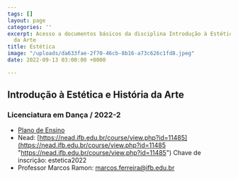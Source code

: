 ```yaml
---
tags: []
layout: page
categories: ''
excerpt: Acesso a documentos básicos da disciplina Introdução à Estética e História
  da Arte
title: Estética
image: "/uploads/da633fae-2f70-46cb-8b16-a73c626c1fd8.jpeg"
date: 2022-09-13 03:00:00 +0000

---
```

## Introdução à Estética e História da Arte

### Licenciatura em Dança / 2022-2

* [Plano de Ensino](https://docs.google.com/document/d/1QSfVGQdYAIF7qSQHYhWnjC79MXzUumkJyPEFm65uhd4/edit "Plano de Ensino")
* Nead: [https://nead.ifb.edu.br/course/view.php?id=11485](https://nead.ifb.edu.br/course/view.php?id=11485 "https://nead.ifb.edu.br/course/view.php?id=11485") Chave de inscrição: estetica2022
* Professor Marcos Ramon: [marcos.ferreira@ifb.edu.br](mailto:marcos.ferreira@ifb.edu.br)